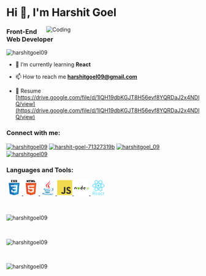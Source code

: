 <h1 >Hi 👋, I'm Harshit Goel</h1>
<img align="right" alt="Coding" width="400" src=""> 

<h3 >Front-End Web Developer</h3>

<p align="left"> <img src="https://komarev.com/ghpvc/?username=harshitgoel09&label=Profile%20views&color=0e75b6&style=flat" alt="harshitgoel09" /> </p>

<!-- <p align="left"> <a href="https://twitter.com/harshitgoel09" target="blank"><img src="https://img.shields.io/twitter/follow/harshitgoel09?logo=twitter&style=for-the-badge" alt="harshitgoel09" /></a> </p> -->

- 🌱 I’m currently learning **React**

- 📫 How to reach me **harshitgoel09@gmail.com**

- 📄 Resume [https://drive.google.com/file/d/1lQH19dbKGJT8H56evf8YQRDaJ2x4NDlQ/view](https://drive.google.com/file/d/1lQH19dbKGJT8H56evf8YQRDaJ2x4NDlQ/view)

<h3 align="left">Connect with me:</h3>
<p align="left">
<a href="https://twitter.com/harshitgoel09" target="blank"><img align="center" src="https://raw.githubusercontent.com/rahuldkjain/github-profile-readme-generator/master/src/images/icons/Social/twitter.svg" alt="harshitgoel09" height="30" width="40" /></a>
<a href="https://linkedin.com/in/harshit-goel-71327319b" target="blank"><img align="center" src="https://raw.githubusercontent.com/rahuldkjain/github-profile-readme-generator/master/src/images/icons/Social/linked-in-alt.svg" alt="harshit-goel-71327319b" height="30" width="40" /></a>
<a href="https://instagram.com/harshitgoel_09" target="blank"><img align="center" src="https://raw.githubusercontent.com/rahuldkjain/github-profile-readme-generator/master/src/images/icons/Social/instagram.svg" alt="harshitgoel_09" height="30" width="40" /></a>
<a href="https://www.leetcode.com/harshitgoel09" target="blank"><img align="center" src="https://raw.githubusercontent.com/rahuldkjain/github-profile-readme-generator/master/src/images/icons/Social/leet-code.svg" alt="harshitgoel09" height="30" width="40" /></a>
</p>

<h3 align="left">Languages and Tools:</h3>
<p align="left"> <a href="https://www.w3schools.com/css/" target="_blank" rel="noreferrer"> <img src="https://raw.githubusercontent.com/devicons/devicon/master/icons/css3/css3-original-wordmark.svg" alt="css3" width="40" height="40"/> </a> <a href="https://www.w3.org/html/" target="_blank" rel="noreferrer"> <img src="https://raw.githubusercontent.com/devicons/devicon/master/icons/html5/html5-original-wordmark.svg" alt="html5" width="40" height="40"/> </a> <a href="https://www.java.com" target="_blank" rel="noreferrer"> <img src="https://raw.githubusercontent.com/devicons/devicon/master/icons/java/java-original.svg" alt="java" width="40" height="40"/> </a> <a href="https://developer.mozilla.org/en-US/docs/Web/JavaScript" target="_blank" rel="noreferrer"> <img src="https://raw.githubusercontent.com/devicons/devicon/master/icons/javascript/javascript-original.svg" alt="javascript" width="40" height="40"/> </a> <a href="https://nodejs.org" target="_blank" rel="noreferrer"> <img src="https://raw.githubusercontent.com/devicons/devicon/master/icons/nodejs/nodejs-original-wordmark.svg" alt="nodejs" width="40" height="40"/> </a> <a href="https://reactjs.org/" target="_blank" rel="noreferrer"> <img src="https://raw.githubusercontent.com/devicons/devicon/master/icons/react/react-original-wordmark.svg" alt="react" width="40" height="40"/> </a> </p>

<!-- <p><img align="left" src="https://github-readme-stats.vercel.app/api/top-langs?username=harshitgoel09&show_icons=true&locale=en&layout=compact" alt="harshitgoel09" /></p> -->

<!-- <p>&nbsp;<img align="center" src="https://github-readme-stats.vercel.app/api?username=harshitgoel09&show_icons=true&locale=en" alt="harshitgoel09" /></p> -->

<!-- <p><img align="center" src="https://github-readme-streak-stats.herokuapp.com/?user=harshitgoel09&" alt="harshitgoel09" /></p> -->

<br>
<p><img align="center" src="https://github-readme-stats.vercel.app/api/top-langs?username=harshitgoel09&show_icons=true&locale=en&layout=compact&theme=tokyonight" alt="harshitgoel09" /></p>
<br>
<p><img align="center" src="https://github-readme-stats.vercel.app/api?username=harshitgoel09&show_icons=true&locale=en&theme=tokyonight" alt="harshitgoel09" /></p>
<br>
<p><img align="center" src="https://github-readme-streak-stats.herokuapp.com/?user=harshitgoel09&theme=tokyonight" alt="harshitgoel09" /></p>
<br> 

